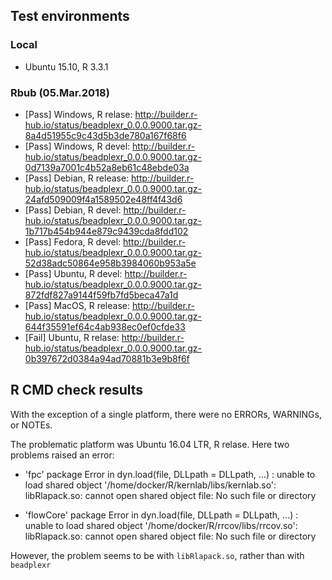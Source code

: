 ## Test environments

### Local
* Ubuntu 15.10, R 3.3.1

### Rbub (05.Mar.2018)

* [Pass] Windows, R relase: http://builder.r-hub.io/status/beadplexr_0.0.0.9000.tar.gz-8a4d51955c9c43d5b3de780a167f68f6
* [Pass] Windows, R devel: http://builder.r-hub.io/status/beadplexr_0.0.0.9000.tar.gz-0d7139a7001c4b52a8eb61c48ebde03a
* [Pass] Debian, R release: http://builder.r-hub.io/status/beadplexr_0.0.0.9000.tar.gz-24afd509009f4a1589502e48ff4f43d6
* [Pass] Debian, R devel: http://builder.r-hub.io/status/beadplexr_0.0.0.9000.tar.gz-1b717b454b944e879c9439cda8fdd102
* [Pass] Fedora, R devel: http://builder.r-hub.io/status/beadplexr_0.0.0.9000.tar.gz-52d38adc50864e958b3984060b953a5e
* [Pass] Ubuntu, R devel: http://builder.r-hub.io/status/beadplexr_0.0.0.9000.tar.gz-872fdf827a9144f59fb7fd5beca47a1d
* [Pass] MacOS, R release: http://builder.r-hub.io/status/beadplexr_0.0.0.9000.tar.gz-644f35591ef64c4ab938ec0ef0cfde33
* [Fail] Ubuntu, R relase: http://builder.r-hub.io/status/beadplexr_0.0.0.9000.tar.gz-0b397672d0384a94ad70881b3e9b8f6f

## R CMD check results
With the exception of a single platform, there were no ERRORs, WARNINGs, or NOTEs.

The problematic platform was Ubuntu 16.04 LTR, R relase. Here two problems raised an error:

* 'fpc' package
  Error in dyn.load(file, DLLpath = DLLpath, ...) :
  unable to load shared object '/home/docker/R/kernlab/libs/kernlab.so':
  libRlapack.so: cannot open shared object file: No such file or directory

* 'flowCore' package
  Error in dyn.load(file, DLLpath = DLLpath, ...) :
  unable to load shared object '/home/docker/R/rrcov/libs/rrcov.so':
  libRlapack.so: cannot open shared object file: No such file or directory

However, the problem seems to be with `libRlapack.so`, rather than with `beadplexr`